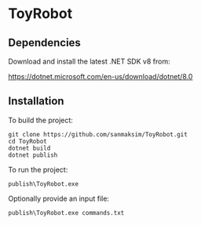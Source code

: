 ﻿# ToyRobot

## Dependencies

Download and install the latest .NET SDK v8 from:

https://dotnet.microsoft.com/en-us/download/dotnet/8.0

## Installation

To build the project:

```
git clone https://github.com/sanmaksim/ToyRobot.git
cd ToyRobot
dotnet build
dotnet publish
```

To run the project:

```
publish\ToyRobot.exe
```

Optionally provide an input file:

```
publish\ToyRobot.exe commands.txt
```
